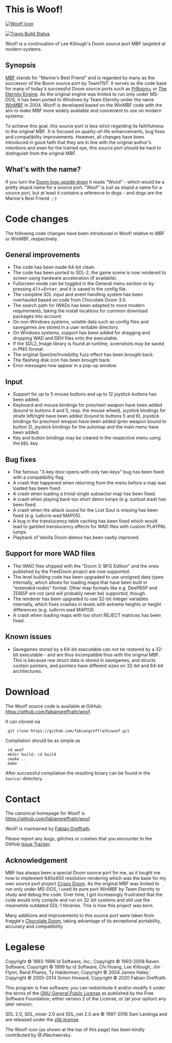 # This is Woof!
[![Woof! Icon](https://raw.githubusercontent.com/fabiangreffrath/woof/master/data/woof.png)](https://github.com/fabiangreffrath/woof)

[![Travis Build Status](https://img.shields.io/travis/com/fabiangreffrath/woof.svg?style=flat&logo=travis)](https://travis-ci.com/fabiangreffrath/woof/)

Woof! is a continuation of Lee Killough's Doom source port MBF targeted at modern systems.

## Synopsis

[MBF](https://doomwiki.org/wiki/MBF) stands for "Marine's Best Friend" and is regarded by many as the successor of the Boom source port by TeamTNT. It serves as the code base for many of today's successful Doom source ports such as [PrBoom+](https://github.com/coelckers/prboom-plus) or [The Eternity Engine](https://github.com/team-eternity/eternity). As the original engine was limited to run only under MS-DOS, it has been ported to Windows by Team Eternity under the name [WinMBF](https://github.com/team-eternity/WinMBF) in 2004. Woof! is developed based on the WinMBF code with the aim to make MBF more widely available and convenient to use on modern systems.

To achieve this goal, this source port is less strict regarding its faithfulness to the original MBF. It is focused on quality-of-life enhancements, bug fixes and compatibility improvements. However, all changes have been introduced in good faith that they are in line with the original author's intentions and even for the trained eye, this source port should be hard to distinguish from the original MBF.

## What's with the name?

If you turn the [Doom logo upside down](https://www.reddit.com/r/Doom/comments/8476cr/i_would_so_olay_wood/) it reads "Wood" - which would be a pretty stupid name for a source port. "Woof" is just as stupid a name for a source port, but at least it contains a reference to dogs - and dogs are the Marine's Best Friend. ;-)

# Code changes

The following code changes have been introduced in Woof! relative to MBF or WinMBF, respectively.

## General improvements

 * The code has been made 64-bit clean.
 * The code has been ported to SDL-2, the game scene is now rendered to screen using hardware acceleration (if available).
 * Fullscreen mode can be toggled in the General menu section or by pressing <kbd>Alt</kbd>+<kbd>Enter</kbd>, and it is saved in the config file.
 * The complete SDL input and event handling system has been overhauled based on code from Chocolate Doom 3.0.
 * The search path for IWADs has been adapted to more modern requirements, taking the install locations for common download packages into account.
 * On non-Windows systems, volatile data such as config files and savegames are stored in a user writable directory.
 * On Windows systems, support has been added for dragging and dropping WAD and DEH files onto the executable.
 * If the SDL2_Image library is found at runtime, screnshots may be saved in PNG format.
 * The original Spectre/Invisibility fuzz effect has been brought back.
 * The flashing disk icon has been brought back.
 * Error messages now appear in a pop-up window.

## Input

 * Support for up to 5 mouse buttons and up to 12 joystick buttons has been added.
 * Keyboard and mouse bindings for prev/next weapon have been added (bound to buttons 4 and 5, resp. the mouse wheel), joystick bindings for strafe left/right have been added (bound to buttons 5 and 6), joystick bindings for prev/next weapon have been added (prev weapon bound to button 3), joystick bindings for the automap and the main menu have been added.
 * Key and button bindings may be cleared in the respective menu using the <kbd>DEL</kbd> key.

## Bug fixes

 * The famous "3-key door opens with only two keys" bug has been fixed with a compatibility flag.
 * A crash that happened when returning from the menu before a map was loaded has been fixed.
 * A crash when loading a trivial single subsector map has been fixed.
 * A crash when playing back too short demo lumps (e.g. sunlust.wad) has been fixed.
 * A crash when the attack sound for the Lost Soul is missing has been fixed (e.g. ludicrm.wad MAP05).
 * A bug in the translucency table caching has been fixed which would lead to garbled translucency effects for WAD files with custom PLAYPAL lumps.
 * Playback of Vanilla Doom demos has been vastly improved.

## Support for more WAD files

 * The IWAD files shipped with the "Doom 3: BFG Edition" and the ones published by the FreeDoom project are now supported.
 * The level building code has been upgraded to use unsigned data types internally, which allows for loading maps that have been built in "extended nodes" format. Other map formats like e.g. DeePBSP and ZDBSP are not (and will probably never be) supported, though.
 * The renderer has been upgraded to use 32-bit integer variables internally, which fixes crashes in levels with extreme heights or height differences (e.g. ludicrm.wad MAP03).
 * A crash when loading maps with too short REJECT matrices has been fixed.

## Known issues

 * Savegames stored by a 64-bit executable can not be restored by a 32-bit executable - and are thus incompatible thus with the original MBF. This is because raw struct data is stored in savegames, and structs contain pointers, and pointers have different sizes on 32-bit and 64-bit architectures.

# Download

The Woof! source code is available at GitHub: https://github.com/fabiangreffrath/woof.

It can cloned via

```
 git clone https://github.com/fabiangreffrath/woof.git
```

Compilation should be as simple as


```
 cd woof
 mkdir build; cd build
 cmake ..
 make
```

After successful compilation the resulting binary can be found in the `Source/` directory.

# Contact

The canonical homepage for Woof! is https://github.com/fabiangreffrath/woof

Woof! is maintained by [Fabian Greffrath](mailto:fabian@greffXremovethisXrath.com). 

Please report any bugs, glitches or crashes that you encounter to the GitHub [Issue Tracker](https://github.com/fabiangreffrath/woof/issues).

## Acknowledgement

MBF has always been a special Doom source port for me, as it tought me how to implement 640x400 resolution rendering which was the base for my own source port project [Crispy Doom](https://github.com/fabiangreffrath/crispy-doom). As the original MBF was limited to run only under MS-DOS, I used its pure port WinMBF by Team Eternity to study and debug the code. Over time, I got increasingly frustrated that the code would only compile and run on 32-bit systems and still use the meanwhile outdated SDL-1 libraries. This is how this project was born.

Many additions and improvements to this source port were taken from fraggle's [Chocolate Doom](https://www.chocolate-doom.org/wiki/index.php/Chocolate_Doom), taking advantage of its exceptional portability, accuracy and compatibility.

# Legalese

Copyright © 1993-1996 Id Software, Inc.;
Copyright © 1993-2008 Raven Software;
Copyright © 1999 by id Software, Chi Hoang, Lee Killough, Jim Flynn, Rand Phares, Ty Halderman;
Copyright © 2004 James Haley;
Copyright © 2005-2014 Simon Howard;
Copyright © 2020 Fabian Greffrath.

This program is free software; you can redistribute it and/or
modify it under the terms of the [GNU General Public License](https://www.gnu.org/licenses/gpl-2.0.html)
as published by the Free Software Foundation; either version 2
of the License, or (at your option) any later version.

SDL 2.0, SDL_mixer 2.0 and SDL_net 2.0 are © 1997-2016 Sam Lantinga and are released under the [zlib license](http://www.gzip.org/zlib/zlib_license.html).

The Woof! icon (as shown at the top of this page) has been kindly contributed by @JNechaevsky.
